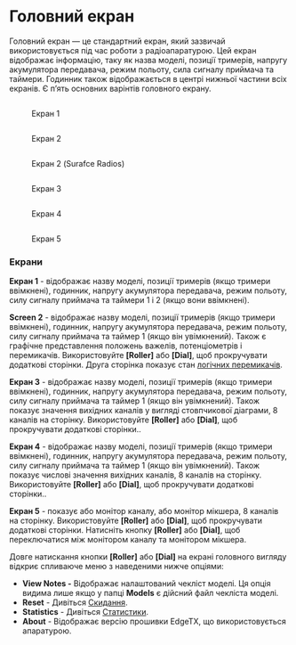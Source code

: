 # Головний екран

Головний екран — це стандартний екран, який зазвичай використовується під час роботи з радіоапаратурою. Цей екран відображає інформацію, таку як назва моделі, позиції тримерів, напругу акумулятора передавача, режим польоту, сила сигналу приймача та таймери. Годинник також відображається в центрі нижньої частини всіх екранів. Є п’ять основних варінтів головного екрану.



<div>

<figure><img src="../../.gitbook/assets/bwview1.png" alt=""><figcaption><p>Екран 1</p></figcaption></figure>

 

<figure><img src="../../.gitbook/assets/bwview2.png" alt=""><figcaption><p>Екран 2</p></figcaption></figure>

 

<figure><img src="../../.gitbook/assets/BWScreen6 (1).png" alt=""><figcaption><p>Екран 2 (Surafce Radios)</p></figcaption></figure>

</div>

<div>

<figure><img src="../../.gitbook/assets/bwview3.png" alt=""><figcaption><p>Екран 3</p></figcaption></figure>

 

<figure><img src="../../.gitbook/assets/bwview4.png" alt=""><figcaption><p>Екран 4</p></figcaption></figure>

 

<figure><img src="../../.gitbook/assets/bwview5.png" alt=""><figcaption><p>Екран 5</p></figcaption></figure>

</div>

### Екрани

**Екран 1** - відображає назву моделі, позиції тримерів (якщо тримери ввімкнені), годинник, напругу акумулятора передавача, режим польоту, силу сигналу приймача та таймери 1 і 2 (якщо вони ввімкнені).

**Screen 2** - відображає назву моделі, позиції тримерів (якщо тримери ввімкнені), годинник, напругу акумулятора передавача, режим польоту, силу сигналу приймача та таймер 1 (якщо він увімкнений). Також є графічне представлення положень важелів, потенціометрів і перемикачів. Використовуйте **\[Roller]** або **\[Dial]**, щоб прокручувати додаткові сторінки. Друга сторінка показує стан [логічних перемикачів](../model-select/logical-switches.md).

**Екран 3** - відображає назву моделі, позиції тримерів (якщо тримери ввімкнені), годинник, напругу акумулятора передавача, режим польоту, силу сигналу приймача та таймер 1 (якщо він увімкнений). Також показує значення вихідних каналів у вигляді стовпчикової діаграми, 8 каналів на сторінку. Використовуйте **\[Roller]** або **\[Dial]**, щоб прокручувати додаткові сторінки..&#x20;

**Екран 4** - відображає назву моделі, позиції тримерів (якщо тримери ввімкнені), годинник, напругу акумулятора передавача, режим польоту, силу сигналу приймача та таймер 1 (якщо він увімкнений). Також показує числові значення вихідних каналів, 8 каналів на сторінку. Використовуйте **\[Roller]** або **\[Dial]**, щоб прокручувати додаткові сторінки..

**Екран 5** - показує або монітор каналу, або монітор мікшера, 8 каналів на сторінку. Використовуйте **\[Roller]** або **\[Dial]**, щоб прокручувати додаткові сторінки. Натисніть кнопку **\[Roller]** або **\[Dial]**, щоб переключатися між монітором каналу та монітором мікшера.

Довге натискання кнопки **\[Roller]** або **\[Dial]** на екрані головного вигляду відкриє спливаюче меню з наведеними нижче опціями:

* **View Notes -** Відображає налаштований чекліст моделі. Ця опція видима лише якщо у папці **Models** є дійсний файл чекліста моделі.
* **Reset** - Дивіться [Скидання](reset.md).
* **Statistics** - Дивіться [Статистики](statistics.md).
* **About** - Відображає версію прошивки EdgeTX, що використовується апаратурою.

